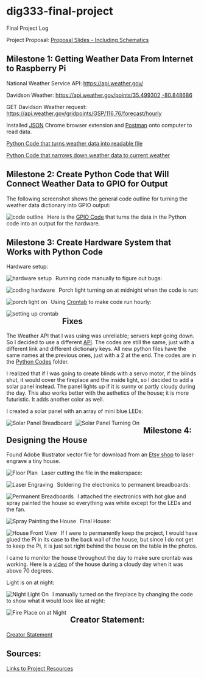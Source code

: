 # dig333-final-project
Final Project Log

Project Proposal: [Proposal Slides - Including Schematics](https://docs.google.com/presentation/d/1VCNRhh4Yt2g6CyYGfm-fvS7Go773UuG2uuAi2unPjNQ/edit?usp=sharing)

## Milestone 1: Getting Weather Data From Internet to Raspberry Pi

National Weather Service API: https://api.weather.gov/

Davidson Weather: https://api.weather.gov/points/35.499302,-80.848686

GET Davidson Weather request: https://api.weather.gov/gridpoints/GSP/116,76/forecast/hourly

Installed [JSON](https://chrome.google.com/webstore/detail/json-viewer/gbmdgpbipfallnflgajpaliibnhdgobh?hl=en-US) Chrome browser extension and [Postman](https://web.postman.co/onboarding/user) onto computer to read data.

[Python Code that turns weather data into readable file](https://github.com/malloryjustis/dig333-final-project/blob/main/weatherdatafromapi.py)

[Python Code that narrows down weather data to current weather](https://github.com/malloryjustis/dig333-final-project/blob/main/currentweatherdataonly.py)

## Milestone 2: Create Python Code that Will Connect Weather Data to GPIO for Output

The following screenshot shows the general code outline for turning the weather data dictionary into GPIO output:

<img src="photos/gpiocodebeforegpiosettings.jpg" alt="code outline" style="float: left; margin-right: 10px;" />

Here is the [GPIO Code](https://github.com/malloryjustis/dig333-final-project/blob/main/python_codes/weather_to_gpio.py) that turns the data in the Python code into an output for the hardware.

## Milestone 3: Create Hardware System that Works with Python Code

Hardware setup:

<img src="photos/hardware_setup.jpg" alt="hardware setup" style="float: left; margin-right: 10px;" />

Running code manually to figure out bugs:

<img src="photos/codinghardware.jpg" alt="coding hardware" style="float: left; margin-right: 10px;" />

Porch light turning on at midnight when the code is run:

<img src="photos/porchlight.jpg" alt="porch light on" style="float: left; margin-right: 10px;" />

Using [Crontab](https://crontab.guru/#@hourly) to make code run hourly:

<img src="photos/crontabrunning.jpg" alt="setting up crontab" style="float: left; margin-right: 10px;" />

## Fixes

The Weather API that I was using was unreliable; servers kept going down. So I decided to use a different [API](https://api.weatherusa.net/v1/forecast?q=35.227085,-80.843124&daily=0&units=e&maxtime=7d). The codes are still the same, just with a different link and different dictionary keys. All new python files have the same names at the previous ones, just with a 2 at the end. The codes are in the [Python Codes](https://github.com/malloryjustis/dig333-final-project/tree/main/python_codes) folder.

I realized that if I was going to create blinds with a servo motor, if the blinds shut, it would cover the fireplace and the inside light, so I decided to add a solar panel instead. The panel lights up if it is sunny or partly cloudy during the day. This also works better with the aethetics of the house; it is more futuristic. It adds another color as well.

I created a solar panel with an array of mini blue LEDs:

<img src="photos/solarpanelbreadboard.jpg" alt="Solar Panel Breadboard" style="float: left; margin-right: 10px;" />

<img src="photos/solarpanelon.jpg" alt="Solar Panel Turning On" style="float: left; margin-right: 10px;" />

## Milestone 4: Designing the House

Found Adobe Illustrator vector file for download from an [Etsy shop](https://www.etsy.com/listing/786887665/16-miniature-cabin-type-02vector-file?click_key=8ff4772b4ab388e8ccdbe30313a731a55b073fed%3A786887665&click_sum=9d484603&ref=shop_home_active_37) to laser engrave a tiny house.

<img src="photos/tinyhouse_floorplans.jpg" alt="Floor Plan" style="float: left; margin-right: 10px;" />

Laser cutting the file in the makerspace:

<img src="photos/laserengraver.jpg" alt="Laser Engraving" style="float: left; margin-right: 10px;" />

Soldering the electronics to permanent breadboards:

<img src="photos/semipermanentbreadboards.jpg" alt="Permanent Breadboards" style="float: left; margin-right: 10px;" />

I attached the electronics with hot glue and spray painted the house so everything was white except for the LEDs and the fan.

<img src="photos/spraypaint.jpg" alt="Spray Painting the House" style="float: left; margin-right: 10px;" />

Final House:

<img src="photos/housefrontview.jpg" alt="House Front View" style="float: left; margin-right: 10px;" />

If I were to permanently keep the project, I would have glued the Pi in its case to the back wall of the house, but since I do not get to keep the Pi, it is just set right behind the house on the table in the photos.

I came to monitor the house throughout the day to make sure crontab was working. Here is a [video](https://github.com/malloryjustis/dig333-final-project/blob/main/photos/fanon.mov) of the house during a cloudy day when it was above 70 degrees.

Light is on at night:

<img src="photos/nightlighton.jpg" alt="Night Light On" style="float: left; margin-right: 10px;" />

I manually turned on the fireplace by changing the code to show what it would look like at night:

<img src="photos/fireplaceonnight.jpg" alt="Fire Place on at Night" style="float: left; margin-right: 10px;" />

## Creator Statement:

[Creator Statement](https://github.com/malloryjustis/dig333-final-project/blob/main/creator_statement.MD)

## Sources:

[Links to Project Resources](https://github.com/malloryjustis/dig333-final-project/blob/main/sources.MD)
